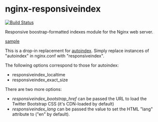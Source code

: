 nginx-responsiveindex
=====================

[![Build Status](https://travis-ci.org/duganchen/ngx-responsiveindex.svg?branch=master)](https://travis-ci.org/duganchen/ngx-responsiveindex)

Responsive boostrap-formatted indexes module for the Nginx web server.

[sample](http://htmlpreview.github.io/?https://github.com/duganchen/ngx-responsiveindex/blob/master/sample.html)

This is a drop-in replacement for [autoindex](http://nginx.org/en/docs/http/ngx_http_autoindex_module.html).
Simply replace instances of "autoindex" in nginx.conf with "responsiveindex".

The following options correspond to those for autoindex:

* responsiveindex_localtime
* responsiveindex_exact_size

There are two more options:

* *responsiveindex_bootstrap_href* can be passed the URL to load the Twitter Bootstrap CSS (it's CDN-loaded by default)
* *responsiveindex_lang* can be passed the value to set the HTML "lang" attribute to ("en" by default).
